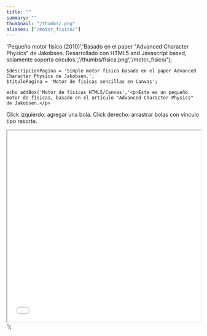```yaml
---
title: ""
summary: ""
thumbnail: "/thumbs/.png"
aliases: ["/motor_fisico/"]
---
```

'Pequeño motor físico (2010)','Basado en el paper "Advanced Character Physics" de Jakobsen. Desarrollado con HTML5 and Javascript based, solamente soporta círculos.','/thumbs/fisica.png','/motor_fisico/');

	$descripcionPagina = 'Simple motor fisico basado en el paper Advanced Character Physics de Jakobsen.';
	$tituloPagina = 'Motor de fisicas sencillas en Canvas';
	
	echo addBox('Motor de físicas HTML5/Canvas','<p>Este es un pequeño motor de físicas, basado en el artículo "Advanced Character Physics" de Jakobsen.</p>
<p>Click izquierdo: agregar una bola. Click derecho: arrastrar bolas con vínculo tipo resorte.</p>
<iframe src="/inc/spe/index.html" style="width:100%;height:500px;"></iframe>');


